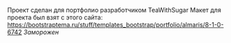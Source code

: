Проект сделан для портфолио разработчиком TeaWithSugar Макет для проекта был взят с этого
сайта: https://bootstraptema.ru/stuff/templates_bootstrap/portfolio/almaris/8-1-0-6742
*Заморожен*